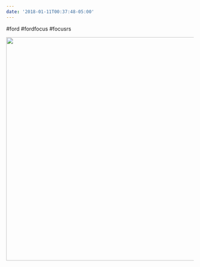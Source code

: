 ```yaml
---
date: '2018-01-11T00:37:48-05:00'
---
```

#ford #fordfocus #focusrs

<img src="/posts/uploads/2018/300d22284c.jpg" width="600" height="600" />
